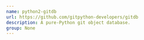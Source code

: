 ```yaml
---
name: python2-gitdb
url: https://github.com/gitpython-developers/gitdb
description: A pure-Python git object database.
group: None
---
```

